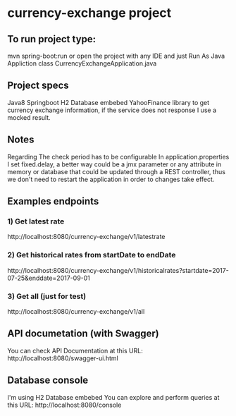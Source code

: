 # currency-exchange project



## To run project type:
mvn spring-boot:run
or open the project with any IDE and just Run As Java Appliction class CurrencyExchangeApplication.java


## Project specs
Java8
Springboot
H2 Database embebed
YahooFinance library to get currency exchange information, if the service does not response I use a mocked result.


## Notes
Regarding The check period has to be configurable
In application.properties I set fixed.delay, a better way could be a jmx parameter
or any attribute in memory or database that could be updated through a REST controller,
thus we don't need to restart the application in order to changes take effect.


## Examples endpoints

### 1) Get latest rate
http://localhost:8080/currency-exchange/v1/latestrate

### 2) Get historical rates from startDate to endDate
http://localhost:8080/currency-exchange/v1/historicalrates?startdate=2017-07-25&enddate=2017-09-01

### 3) Get all (just for test)
http://localhost:8080/currency-exchange/v1/all


## API documetation (with Swagger)
You can check API Documentation at this URL:
http://localhost:8080/swagger-ui.html

## Database console
I'm using H2 Database embebed
You can explore and perform queries at this URL:
http://localhost:8080/console